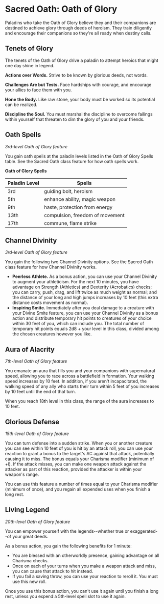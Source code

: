 # Sacred Oath: Oath of Glory
Paladins who take the Oath of Glory believe they and their companions are destined to achieve glory through deeds of heroism. They train diligently and encourage their companions so they're all ready when destiny calls.

## Tenets of Glory
The tenets of the Oath of Glory drive a paladin to attempt heroics that might one day shine in legend. 

**Actions over Words.** Strive to be known by glorious deeds, not words. 

**Challenges Are but Tests.** Face hardships with courage, and encourage your allies to face them with you.

**Hone the Body.** Like raw stone, your body must be worked so its potential can be realized.

**Discipline the Soul.** You must marshal the discipline to overcome failings within yourself that threaten to dim the glory of you and your friends. 

## Oath Spells
*3rd-level Oath of Glory feature*

You gain oath spells at the paladin levels listed in the Oath of Glory Spells table. See the Sacred Oath class feature for how oath spells work.

**Oath of Glory Spells**

Paladin Level | Spells
------------- | ------
3rd | guiding bolt, heroism
5th | enhance ability, magic weapon
9th | haste, protection from energy
13th | compulsion, freedom of movement
17th | commune, flame strike 

## Channel Divinity
*3rd-level Oath of Glory feature*

You gain the following two Channel Divinity options. See the Sacred Oath class feature for how Channel Divinity works.
* **Peerless Athlete.** As a bonus action, you can use your Channel Divinity to augment your athleticism. For the next 10 minutes, you have advantage on Strength (Athletics) and Dexterity (Acrobatics) checks; you can carry, push, drag, and lift twice as much weight as normal; and the distance of your long and high jumps increases by 10 feet (this extra distance costs movement as normal).
* **Inspiring Smite.** Immediately after you deal damage to a creature with your Divine Smite feature, you can use your Channel Divinity as a bonus action and distribute temporary hit points to creatures of your choice within 30 feet of you, which can include you. The total number of temporary hit points equals 2d8 + your level in this class, divided among the chosen creatures however you like.

## Aura of Alacrity
*7th-level Oath of Glory feature*

You emanate an aura that fills you and your companions with supernatural speed, allowing you to race across a battlefield in formation. Your walking speed increases by 10 feet. In addition, if you aren't incapacitated, the walking speed of any ally who starts their turn within 5 feet of you increases by 10 feet until the end of that turn.

When you reach 18th level in this class, the range of the aura increases to 10 feet.

## Glorious Defense
*15th-level Oath of Glory feature*

You can turn defense into a sudden strike. When you or another creature you can see within 10 feet of you is hit by an attack roll, you can use your reaction to grant a bonus to the target's AC against that attack, potentially causing it to miss. The bonus equals your Charisma modifier (minimum of +l). If the attack misses, you can make one weapon attack against the attacker as part of this reaction, provided the attacker is within your weapon's range. 

You can use this feature a number of times equal to your Charisma modifier (minimum of once), and you regain all expended uses when you finish a long rest.

## Living Legend
*20th-level Oath of Glory feature*

You can empower yourself with the legends--whether true or exaggerated--of your great deeds.

As a bonus action, you gain the following benefits for 1 minute:
* You are blessed with an otherworldly presence, gaining advantage on all Charisma checks.
* Once on each of your turns when you make a weapon attack and miss, you can cause that attack to hit instead.
* If you fail a saving throw, you can use your reaction to reroll it. You must use this new roll. 

Once you use this bonus action, you can't use it again until you finish a long rest, unless you expend a 5th-level spell slot to use it again.
